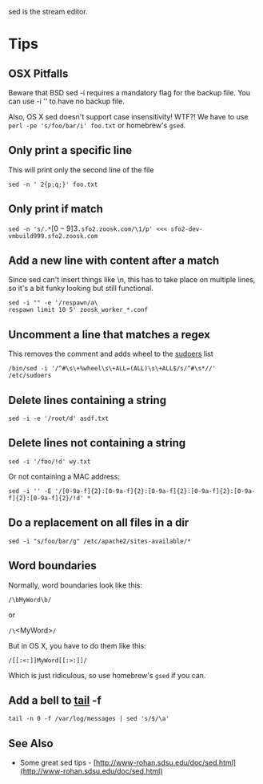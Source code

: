 sed is the stream editor.

# Tips
## OSX Pitfalls
Beware that BSD sed -i requires a mandatory flag for the backup file. You can use -i '' to have no backup file.

Also, OS X sed doesn't support case insensitivity! WTF?! We have to use `perl -pe 's/foo/bar/i' foo.txt` or homebrew's `gsed`.

## Only print a specific line
This will print only the second line of the file

`sed -n ' 2{p;q;}' foo.txt`

## Only print if match
`sed -n 's/.*`$[0-9]{3}$`.sfo2.zoosk.com/\1/p' <<< sfo2-dev-vmbuild999.sfo2.zoosk.com`

## Add a new line with content after a match
Since sed can't insert things like \n, this has to take place on multiple lines, so it's a bit funky looking but still functional.

```
sed -i "" -e '/respawn/a\
respawn limit 10 5' zoosk_worker_*.conf
```

## Uncomment a line that matches a regex
This removes the comment and adds wheel to the [sudoers](sudo "wikilink") list

`/bin/sed -i '/^#\s\+%wheel\s\+ALL=(ALL)\s\+ALL$/s/^#\s*//' /etc/sudoers`

## Delete lines containing a string
`sed -i -e '/root/d' asdf.txt`

## Delete lines not containing a string
`sed -i '/foo/!d' wy.txt`

Or not containing a MAC address:

`sed -i '' -E '/[0-9a-f]{2}:[0-9a-f]{2}:[0-9a-f]{2}:[0-9a-f]{2}:[0-9a-f]{2}:[0-9a-f]{2}/!d' *`

## Do a replacement on all files in a dir
`sed -i "s/foo/bar/g" /etc/apache2/sites-available/*`

## Word boundaries
Normally, word boundaries look like this:

`/\bMyWord\b/`

or

`/\`<MyWord\>`/`

But in OS X, you have to do them like this:

```
/[[:<:]]MyWord[[:>:]]/
```

Which is just ridiculous, so use homebrew's `gsed` if you can.

## Add a bell to [tail](tail "wikilink") -f
`tail -n 0 -f /var/log/messages | sed 's/$/\a'`

## See Also
- Some great sed tips - [http://www-rohan.sdsu.edu/doc/sed.html](http://www-rohan.sdsu.edu/doc/sed.html)
